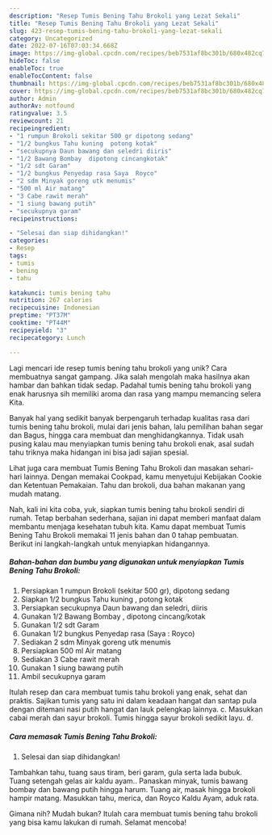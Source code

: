 ```yaml
---
description: "Resep Tumis Bening Tahu Brokoli yang Lezat Sekali"
title: "Resep Tumis Bening Tahu Brokoli yang Lezat Sekali"
slug: 423-resep-tumis-bening-tahu-brokoli-yang-lezat-sekali
category: Uncategorized
date: 2022-07-16T07:03:34.668Z
image: https://img-global.cpcdn.com/recipes/beb7531af8bc301b/680x482cq70/tumis-bening-tahu-brokoli-foto-resep-utama.jpg
hideToc: false
enableToc: true
enableTocContent: false
thumbnail: https://img-global.cpcdn.com/recipes/beb7531af8bc301b/680x482cq70/tumis-bening-tahu-brokoli-foto-resep-utama.jpg
cover: https://img-global.cpcdn.com/recipes/beb7531af8bc301b/680x482cq70/tumis-bening-tahu-brokoli-foto-resep-utama.jpg
author: Admin
authorAv: notfound
ratingvalue: 3.5
reviewcount: 21
recipeingredient:
- "1 rumpun Brokoli sekitar 500 gr dipotong sedang"
- "1/2 bungkus Tahu kuning  potong kotak"
- "secukupnya Daun bawang dan seledri diiris"
- "1/2 Bawang Bombay  dipotong cincangkotak"
- "1/2 sdt Garam"
- "1/2 bungkus Penyedap rasa Saya  Royco"
- "2 sdm Minyak goreng utk menumis"
- "500 ml Air matang"
- "3 Cabe rawit merah"
- "1 siung bawang putih"
- "secukupnya garam"
recipeinstructions:

- "Selesai dan siap dihidangkan!"
categories:
- Resep
tags:
- tumis
- bening
- tahu

katakunci: tumis bening tahu 
nutrition: 267 calories
recipecuisine: Indonesian
preptime: "PT37M"
cooktime: "PT44M"
recipeyield: "3"
recipecategory: Lunch

---
```





Lagi mencari ide resep tumis bening tahu brokoli yang unik? Cara membuatnya sangat gampang. Jika salah mengolah maka hasilnya akan hambar dan bahkan tidak sedap. Padahal tumis bening tahu brokoli yang enak harusnya sih memiliki aroma dan rasa yang mampu memancing selera Kita.





Banyak hal yang sedikit banyak berpengaruh terhadap kualitas rasa dari tumis bening tahu brokoli, mulai dari jenis bahan, lalu pemilihan bahan segar dan Bagus, hingga cara membuat dan menghidangkannya. Tidak usah pusing kalau mau menyiapkan tumis bening tahu brokoli enak,      asal sudah tahu triknya maka hidangan ini bisa jadi sajian spesial.














Lihat juga cara membuat Tumis Bening Tahu Brokoli dan masakan sehari-hari lainnya. Dengan memakai Cookpad, kamu menyetujui Kebijakan Cookie dan Ketentuan Pemakaian. Tahu dan brokoli, dua bahan makanan yang mudah matang.






Nah, kali ini kita coba, yuk, siapkan tumis bening tahu brokoli sendiri di rumah. Tetap berbahan sederhana, sajian ini dapat memberi manfaat dalam membantu menjaga kesehatan tubuh kita. Kamu dapat membuat Tumis Bening Tahu Brokoli memakai 11 jenis bahan dan 0 tahap pembuatan. Berikut ini langkah-langkah untuk menyiapkan hidangannya.

<!--inarticleads1-->

##### Bahan-bahan dan bumbu yang digunakan untuk menyiapkan Tumis Bening Tahu Brokoli:

1. Persiapkan 1 rumpun Brokoli (sekitar 500 gr), dipotong sedang
1. Siapkan 1/2 bungkus Tahu kuning , potong kotak
1. Persiapkan secukupnya Daun bawang dan seledri, diiris
1. Gunakan 1/2 Bawang Bombay , dipotong cincang/kotak
1. Gunakan 1/2 sdt Garam
1. Gunakan 1/2 bungkus Penyedap rasa (Saya : Royco)
1. Sediakan 2 sdm Minyak goreng utk menumis
1. Persiapkan 500 ml Air matang
1. Sediakan 3 Cabe rawit merah
1. Gunakan 1 siung bawang putih
1. Ambil secukupnya garam


Itulah resep dan cara membuat tumis tahu brokoli yang enak, sehat dan praktis. Sajikan tumis yang satu ini dalam keadaan hangat dan santap pula dengan ditemani nasi putih hangat dan lauk pelengkap lainnya. c. Masukkan cabai merah dan sayur brokoli. Tumis hingga sayur brokoli sedikit layu. d. 

<!--inarticleads2-->

##### Cara memasak Tumis Bening Tahu Brokoli:


1. Selesai dan siap dihidangkan!

Tambahkan tahu, tuang saus tiram, beri garam, gula serta lada bubuk. Tuang setengah gelas air kaldu ayam.. Panaskan minyak, tumis bawang bombay dan bawang putih hingga harum. Tuang air, masak hingga brokoli hampir matang. Masukkan tahu, merica, dan Royco Kaldu Ayam, aduk rata. 

Gimana nih? Mudah bukan? Itulah cara membuat tumis bening tahu brokoli yang bisa kamu lakukan di rumah. Selamat mencoba!
